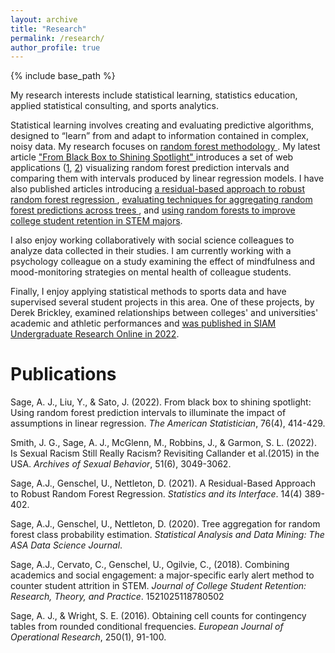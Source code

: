 ```yaml
---
layout: archive
title: "Research"
permalink: /research/
author_profile: true
---
```


{% include base_path %}

My research interests include statistical learning, statistics education, applied statistical consulting, and sports analytics. 

Statistical learning involves creating and evaluating predictive algorithms, designed to “learn” from and adapt to information contained in complex, noisy data. My research focuses on <a href="https://www.stat.berkeley.edu/~breiman/RandomForests/cc_home.htm"> random forest methodology </a>. My latest article <a href="https://www.tandfonline.com/doi/abs/10.1080/00031305.2022.2107568"> "From Black Box to Shining Spotlight" </a> introduces a set of web applications (<a href="https://predictive-visualizations.shinyapps.io/Prediction_Intervals_Simulation/">1</a>, <a href="https://predictive-visualizations.shinyapps.io/Prediction_Intervals_Real_Data/">2</a>) visualizing random forest prediction intervals and comparing them with intervals produced by linear regression models. I have also published articles introducing <a href="https://www.intlpress.com/site/pub/pages/journals/items/sii/content/vols/0014/0004/a003/"> a residual-based approach to robust random forest regression </a>, <a href="https://onlinelibrary.wiley.com/doi/abs/10.1002/sam.11446"> evaluating techniques for aggregating random forest predictions across trees </a>, and <a href="https://journals.sagepub.com/doi/abs/10.1177/1521025118780502"> using random forests to improve college student retention in STEM majors</a>.  

I also enjoy working collaboratively with social science colleagues to analyze data collected in their studies. I am currently working with a psychology colleague on a study examining the effect of mindfulness and mood-monitoring strategies on mental health of colleague students. 

Finally, I enjoy applying statistical methods to sports data and have supervised several student projects in this area. One of these projects, by Derek Brickley, examined relationships between colleges' and universities' academic and athletic performances and <a href="https://www.siam.org/Portals/0/Publications/SIURO/Vol15/S149121.pdf?ver=2022-11-23-135316-360"> was published in SIAM Undergraduate Research Online in 2022</a>.


# Publications

Sage, A. J., Liu, Y., & Sato, J. (2022). From black box to shining spotlight: Using random forest prediction intervals to illuminate the impact of assumptions in linear regression. *The American Statistician*, 76(4), 414-429.

Smith, J. G., Sage, A. J., McGlenn, M., Robbins, J., & Garmon, S. L. (2022). Is Sexual Racism Still Really Racism? Revisiting Callander et al.(2015) in the USA. *Archives of Sexual Behavior*, 51(6), 3049-3062.

Sage, A.J., Genschel, U., Nettleton, D. (2021). A Residual-Based Approach to Robust Random Forest Regression. *Statistics and its Interface*. 14(4) 389-402. 

Sage, A.J., Genschel, U., Nettleton, D. (2020). Tree aggregation for random forest class probability estimation. *Statistical Analysis and Data Mining: The ASA Data Science Journal*. 

Sage, A.J., Cervato, C., Genschel, U., Ogilvie, C., (2018). Combining academics and social engagement: a major-specific early alert method to counter student attrition in STEM. *Journal of College Student Retention: Research, Theory, and Practice*. 1521025118780502

Sage, A. J., & Wright, S. E. (2016). Obtaining cell counts for contingency tables from rounded conditional frequencies. *European Journal of Operational Research*, 250(1), 91-100.
